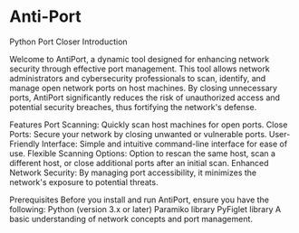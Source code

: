 # Anti-Port

Python Port Closer
Introduction

Welcome to AntiPort, a dynamic tool designed for enhancing network security through effective port management. This tool allows network administrators and cybersecurity professionals to scan, identify, and manage open network ports on host machines. By closing unnecessary ports, AntiPort significantly reduces the risk of unauthorized access and potential security breaches, thus fortifying the network's defense.

Features
Port Scanning: Quickly scan host machines for open ports.
Close Ports: Secure your network by closing unwanted or vulnerable ports.
User-Friendly Interface: Simple and intuitive command-line interface for ease of use.
Flexible Scanning Options: Option to rescan the same host, scan a different host, or close additional ports after an initial scan.
Enhanced Network Security: By managing port accessibility, it minimizes the network's exposure to potential threats.

Prerequisites
Before you install and run AntiPort, ensure you have the following:
Python (version 3.x or later)
Paramiko library
PyFiglet library
A basic understanding of network concepts and port management.
